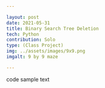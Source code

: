 ```yaml
---

layout: post
date: 2021-05-31
title: Binary Search Tree Deletion
tech: Python
contribution: Solo
type: (Class Project)
img: ../assets/images/9x9.png
imgalt: 9 by 9 maze

---
```


code sample text
